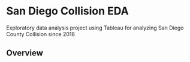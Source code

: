 # San Diego Collision EDA
Exploratory data analysis project using Tableau for analyzing San Diego County Collision since 2016

## Overview

